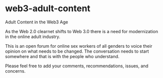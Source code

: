 # web3-adult-content
Adult Content in the Web3 Age

As the Web 2.0 clearnet shifts to Web 3.0 there is a need for modernization in the online adult industry.

This is an open forum for online sex workers of all genders to voice their opinion on what needs to be changed. The conversation needs to start somewhere and that is with the people who understand.

Please feel free to add your comments, recommendations, issues, and concerns.
